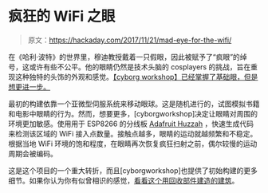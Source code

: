 # 疯狂的 WiFi 之眼

> 原文：<https://hackaday.com/2017/11/21/mad-eye-for-the-wifi/>

在《哈利·波特》的世界里，穆迪教授戴着一只假眼，因此被赋予了“疯眼”的绰号，这或许有些不公平。他的眼睛仍然是技术头脑的 cosplayers 的挑战，旨在重现这种独特的头饰的外观和感觉。[【cyborg workshop】已经掌握了基础眼，但是想更进一步。](https://cyborgworkshop.org/2017/11/19/mad-eye-moody-v2-with-wifi/)

最初的构建依靠一个亚微型伺服系统来移动眼球。这是随机进行的，试图模拟书籍和电影中眼睛的行为。然而，想要更多，[cyborgworkshop]决定让眼睛对周围的环境更加敏感。使用用于 ESP8266 的分线板 [Adafruit Huzzah](https://www.adafruit.com/product/2471) ，快速生成代码来检测该区域的 WiFi 接入点数量。接触点越多，眼睛的运动就越频繁和不稳定。根据当地 WiFi 环境的饱和程度，在眼睛再次恢复疯狂扫射之前，偶尔较慢的运动周期会被编码。

这是这个项目的一个重大转折，而且[cyborgworkshop]也提供了初始构建的更多细节。如果你认为你有似曾相识的感觉，[看看这个用回收部件建造的建筑](https://hackaday.com/2017/11/16/servo-controlled-eyeball-makes-a-muggle-moody/)。